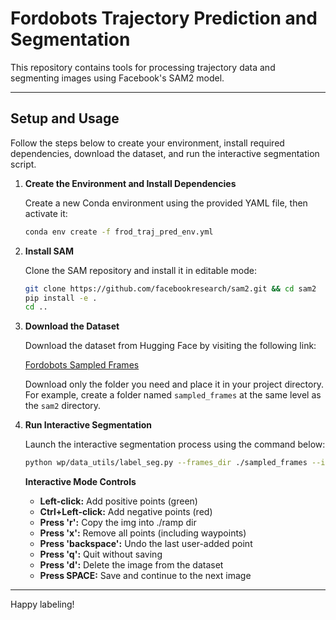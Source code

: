 
# Fordobots Trajectory Prediction and Segmentation

This repository contains tools for processing trajectory data and segmenting images using Facebook's SAM2 model.

---

## Setup and Usage

Follow the steps below to create your environment, install required dependencies, download the dataset, and run the interactive segmentation script.

1. **Create the Environment and Install Dependencies**

   Create a new Conda environment using the provided YAML file, then activate it:

   ```bash
   conda env create -f frod_traj_pred_env.yml
   ```

2. **Install SAM**

   Clone the SAM repository and install it in editable mode:

   ```bash
   git clone https://github.com/facebookresearch/sam2.git && cd sam2
   pip install -e .
   cd ..
   ```

3. **Download the Dataset**

   Download the dataset from Hugging Face by visiting the following link:

   [Fordobots Sampled Frames](https://huggingface.co/datasets/Steven-liudw/Fordobots_sampled_frames/tree/main/)

   Download only the folder you need and place it in your project directory. For example, create a folder named `sampled_frames` at the same level as the `sam2` directory.

4. **Run Interactive Segmentation**

   Launch the interactive segmentation process using the command below:

   ```bash
   python wp/data_utils/label_seg.py --frames_dir ./sampled_frames --interactive --compute_background
   ```

   **Interactive Mode Controls**

   - **Left-click:** Add positive points (green)
   - **Ctrl+Left-click:** Add negative points (red)
   - **Press 'r':** Copy the img into ./ramp dir
   - **Press 'x':** Remove all points (including waypoints)
   - **Press 'backspace':** Undo the last user-added point
   - **Press 'q':** Quit without saving
   - **Press 'd':** Delete the image from the dataset
   - **Press SPACE:** Save and continue to the next image

---

Happy labeling!
```
